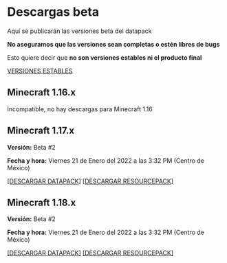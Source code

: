# Descargas **beta**

Aquí se publicarán las versiones beta del datapack

**No aseguramos que las versiones sean completas o estén libres de bugs**

Esto quiere decir que **no son versiones estables ni el producto final**

[VERSIONES ESTABLES](https://tacozyt.github.io/mc2.0/downloads)


## Minecraft 1.16.x

Incompatible, no hay descargas para Minecraft 1.16


## Minecraft 1.17.x

**Versión:** Beta #2

**Fecha y hora:** Viernes 21 de Enero del 2022 a las 3:32 PM (Centro de México)

[[DESCARGAR DATAPACK]](https://github.com/tacozyt/mc2.0/releases/download/beta2/Minecraft_2.0_Beta2_MC1.17.zip)
[[DESCARGAR RESOURCEPACK]](https://github.com/tacozyt/mc2.0/releases/download/beta2/Minecraft_2.0_RP_Beta1_MC1.17.zip)


## Minecraft 1.18.x

**Versión:** Beta #2

**Fecha y hora:** Viernes 21 de Enero del 2022 a las 3:32 PM (Centro de México)

[[DESCARGAR DATAPACK]](https://github.com/tacozyt/mc2.0/releases/download/beta2/Minecraft_2.0_Beta2_MC1.18.zip)
[[DESCARGAR RESOURCEPACK]](https://github.com/tacozyt/mc2.0/releases/download/beta2/Minecraft_2.0_RP_Beta1_MC1.18.zip)
